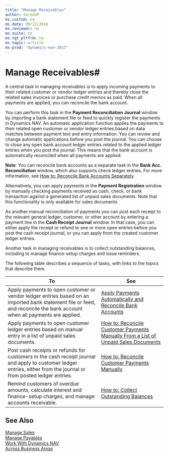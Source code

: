 ```yaml
---
title: "Manage Receivables"
author: SorenGP
ms.custom: na
ms.date: 09/22/2016
ms.reviewer: na
ms.suite: na
ms.tgt_pltfrm: na
ms.topic: article
ms-prod: "dynamics-nav-2017"
---
```


# Manage Receivables#
A central task in managing receivables is to apply incoming payments to their related customer or vendor ledger entries and thereby close the related sales invoices or purchase credit memos as paid. When all payments are applied, you can reconcile the bank account.  

You can perform this task in the **Payment Reconciliation Journal** window by importing a bank statement file or feed to quickly register the payments in Dynamics NAV. An automatic application function applies the payments to their related open customer or vendor ledger entries based on data matches between payment text and entry information. You can review and change automatic applications before you post the journal. You can choose to close any open bank account ledger entries related to the applied ledger entries when you post the journal. This means that the bank account is automatically reconciled when all payments are applied.

**Note**: You can reconcile bank accounts as a separate task in the **Bank Acc. Reconciliation** window, which also supports check ledger entries. For more information, see [How to: Reconcile Bank Accounts Separately](bank-how-reconcile-bank-accounts-separately.md).

Alternatively, you can apply payments in the **Payment Registration** window by manually checking payments received as cash, check, or bank transaction against a generated list of unpaid sales documents. Note that this functionality is only available for sales documents.

As another manual reconciliation of payments you can post each receipt to the relevant general ledger, customer, or other account by entering a payment line in the **Cash Receipt Journal** window. In that case, you can either apply the receipt or refund to one or more open entries before you post the cash receipt journal, or you can apply from the created customer ledger entries.

Another task in managing receivables is to collect outstanding balances, including to manage finance-setup charges and issue reminders.

The following table describes a sequence of tasks, with links to the topics that describe them.

|To |See |
|---|----|
|Apply payments to open customer or vendor ledger entries based on an imported bank statement file or feed, and reconcile the bank account when all payments are applied.|[Apply Payments Automatically and Reconcile Bank Accounts](receivables-apply-payments-auto-reconcile-bank-accounts.md)|
|Apply payments to open customer ledger entries based on manual entry in a list of unpaid sales documents. | [How to: Reconcile Customer Payments Manually From a List of Unpaid Sales Documents](receivables-how-reconcile-customer-payments-list-unpaid-sales-documents.md)|
|Post cash receipts or refunds for customers in the cash receipt journal and apply to customer ledger entries, either from the journal or from posted ledger entries. | [How to: Reconcile Customer Payments Manually](receivables-how-apply-sales-transactions-manually.md) |
|Remind customers of overdue amounts, calculate interest and finance-setup charges, and manage accounts receivable. | [How to: Collect Outstanding Balances](receivables-collect-outstanding-balances.md) |

## See Also
[Manage Sales](sales-manage-sales.md)  
[Manage Payables](payables-manage-payables.md)  
[Work With Dynamics NAV](ui-work-product.md)  
[Across Business Areas](ui-across-business-areas.md)
